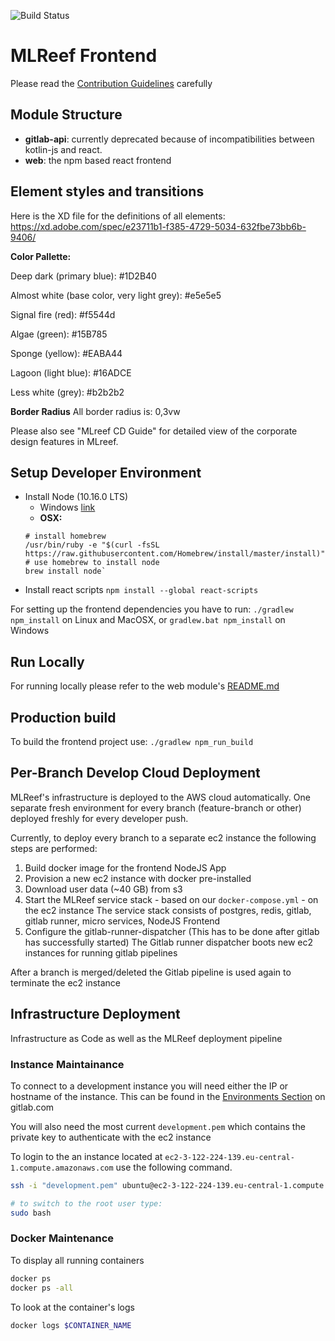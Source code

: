 ![Build Status](https://gitlab.com/mlreef/frontend/badges/master/build.svg)

MLReef Frontend
====================
Please read the [Contribution Guidelines](CONTRIBUTE.md) carefully


Module Structure
--------------------
* **gitlab-api**: currently deprecated because of incompatibilities between kotlin-js and react.
* **web**: the npm based react frontend


Element styles and transitions
--------------------
Here is the XD file for the definitions of all elements: https://xd.adobe.com/spec/e23711b1-f385-4729-5034-632fbe73bb6b-9406/

**Color Pallette:**

<p>Deep dark (primary blue): #1D2B40</p>
<p>Almost white (base color, very light grey): #e5e5e5</p>
<p>Signal fire (red): #f5544d</p>
<p>Algae (green): #15B785</p>
<p>Sponge (yellow): #EABA44</p>
<p>Lagoon (light blue): #16ADCE</p>
<p>Less white (grey): #b2b2b2</p>

**Border Radius**
All border radius is: 0,3vw

Please also see "MLreef CD Guide" for detailed view of the corporate design features in MLreef.

Setup Developer Environment
--------------------
* Install Node (10.16.0 LTS)
  * Windows [link](https://nodejs.org/en/download/)
  * **OSX:**
  ```shell script
  # install homebrew
  /usr/bin/ruby -e "$(curl -fsSL https://raw.githubusercontent.com/Homebrew/install/master/install)"
  # use homebrew to install node
  brew install node`
  ```
* Install react scripts `npm install --global react-scripts`

For setting up the frontend dependencies you have to run: `./gradlew npm_install` on Linux and MacOSX, or `gradlew.bat npm_install` on Windows


Run Locally
--------------------
For running locally please refer to the web module's [README.md](web/README.md) 


Production build
--------------------
To build the frontend project use: `./gradlew npm_run_build`


Per-Branch Develop Cloud Deployment
--------------------
MLReef's infrastructure is deployed to the AWS cloud automatically. One separate fresh environment for every branch
(feature-branch or other) deployed freshly for every developer push.

Currently, to deploy every branch to a separate ec2 instance the following steps are performed:
1. Build docker image for the frontend NodeJS App
2. Provision a new ec2 instance with docker pre-installed
3. Download user data (~40 GB) from s3
4. Start the MLReef service stack - based on our `docker-compose.yml` - on the ec2 instance
   The service stack consists of postgres, redis, gitlab, gitlab runner, micro services, NodeJS Frontend
5. Configure the gitlab-runner-dispatcher
   (This has to be done after gitlab has successfully started)
   The Gitlab runner dispatcher boots new ec2 instances for running gitlab pipelines

After a branch is merged/deleted the Gitlab pipeline is used again to terminate the ec2 instance



Infrastructure Deployment
-------------------

Infrastructure as Code as well as the MLReef deployment pipeline

### Instance Maintainance
To connect to a development instance you will need either the IP or hostname of the instance.
This can be found in the [Environments Section](https://gitlab.com/mlreef/infrastructure/-/environments) on gitlab.com

You will also need the most current `development.pem` which contains the private key to authenticate with the ec2 instance

To login to the an instance located at `ec2-3-122-224-139.eu-central-1.compute.amazonaws.com` use the following command.

```bash
ssh -i "development.pem" ubuntu@ec2-3-122-224-139.eu-central-1.compute.amazonaws.com

# to switch to the root user type:
sudo bash
```

### Docker Maintenance
To display all running containers
```bash
docker ps
docker ps -all
```

To look at the container's logs
```bash
docker logs $CONTAINER_NAME
```